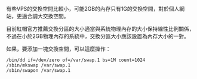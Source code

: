 有些VPS的交換空間比較小，可能2GB的內存只有1G的交換空間，對於個人網站，更適合調大交換空間。

目前紅帽官方推薦交換分區的大小適當與系統物理內存的大小保持線性比例關係，不過在小於2GB物理內存的系統中，交換分區大小應該設置為內存大小的一對。

如果，要添加一塊交換空間，可以這麼操作：
```
/bin/dd if=/dev/zero of=/var/swap.1 bs=1M count=1024
/sbin/mkswap /var/swap.1
/sbin/swapon /var/swap.1
```
